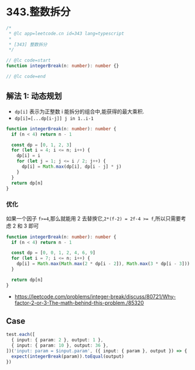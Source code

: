 # 343.整数拆分

```ts
/*
 * @lc app=leetcode.cn id=343 lang=typescript
 *
 * [343] 整数拆分
 */

// @lc code=start
function integerBreak(n: number): number {}

// @lc code=end
```

## 解法 1: 动态规划

- `dp[i]` 表示为正整数 i 能拆分的组合中,能获得的最大乘积.
- `dp[i]=[...dp[i-j]] j in 1..i-1`

```ts
function integerBreak(n: number): number {
  if (n < 4) return n - 1

  const dp = [0, 1, 2, 3]
  for (let i = 4; i <= n; i++) {
    dp[i] = i
    for (let j = 1; j <= i / 2; j++) {
      dp[i] = Math.max(dp[i], dp[i - j] * j)
    }
  }
  return dp[n]
}
```

### 优化

如果一个因子 `f>=4`,那么就能用 2 去替换它,`2*(f-2) = 2f-4 >= f`,所以只需要考虑 2 和 3 即可

```ts
function integerBreak(n: number): number {
  if (n < 4) return n - 1

  const dp = [0, 0, 1, 2, 4, 6, 9]
  for (let i = 7; i <= n; i++) {
    dp[i] = Math.max(Math.max(2 * dp[i - 2]), Math.max(3 * dp[i - 3]))
  }

  return dp[n]
}
```

- https://leetcode.com/problems/integer-break/discuss/80721/Why-factor-2-or-3-The-math-behind-this-problem./85320

## Case

```ts
test.each([
  { input: { param: 2 }, output: 1 },
  { input: { param: 10 }, output: 36 },
])('input: param = $input.param', ({ input: { param }, output }) => {
  expect(integerBreak(param)).toEqual(output)
})
```
